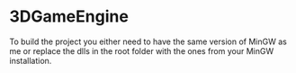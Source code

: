 # 3DGameEngine

To build the project you either need to have the same version of MinGW as me or replace the dlls in the root folder with the ones from your MinGW installation.
